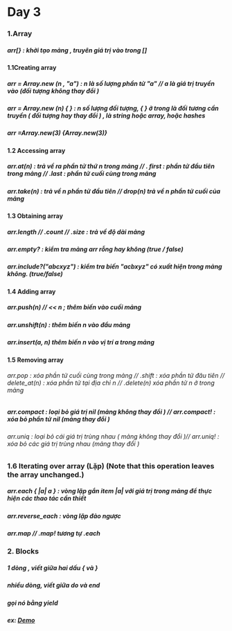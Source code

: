 # Day 3
### 1.Array 
##### arr[} :   khởi tạo mảng , truyên giá trị vào trong []
#### 1.1Creating array
##### arr = Array.new (n , "a") : n là số lượng phần tử "a" // a là giá trị truyền vào (đối tượng không thay đổi )
##### arr = Array.new (n) { } : n số lượng đối tượng, { } ở trong là đối tương cần truyền  ( đối tượng hay thay đổi ) , là string hoặc array, hoặc hashes
##### arr =Array.new(3) {Array.new(3)}
#### 1.2 Accessing array
##### arr.at(n)  : trả về ra phần tử thứ n trong mảng // . first : phần tử đầu tiên trong mảng // .last : phần tử cuối cùng trong mảng
##### arr.take(n) : trả về n phần tử đầu tiên // drop(n) trả về n phần tử cuối của mảng
#### 1.3 Obtaining array
##### arr.length // .count // .size : trả về độ dài mảng
##### arr.empty? : kiểm tra mảng arr rỗng hay không (true / false)
##### arr.include?("abcxyz") : kiểm tra  biến "acbxyz" có xuất hiện trong mảng không. (true/false)
#### 1.4 Adding array
##### arr.push(n) // << n ; thêm biến vào cuối mảng
##### arr.unshift(n) : thêm biến n vào đầu mảng
##### arr.insert(a, n) thêm biến n vào vị trí a trong mảng
#### 1.5 Removing array
###### arr.pop : xóa phần tử cuối cùng trong mảng // .shift : xóa phần tử đâu tiên // delete_at(n) : xóa phần tử tại địa chỉ n // .delete(n) xóa phần tử n ở trong mảng
##### arr.compact : loại bỏ giá trị nil (mảng không thay  đổi ) // arr.compact! : xóa bỏ phần tử nil (mảng thay đổi ) 
###### arr.uniq : loại bỏ cái giá trị trùng nhau ( mảng không thay đổi )// arr.uniq! : xóa bỏ các giá trị trùng nhau (mảng thay đổi )
### 1.6 Iterating over array (Lặp) (Note that this operation leaves the array unchanged.)
##### arr.each { |a|  a } : vòng lặp gắn item |a| với giá trị trong mảng để thực hiện các thao tác cần thiết 
##### arr.reverse_each  : vòng  lặp đảo ngược
##### arr.map // .map! tương tự .each
### 2. Blocks
##### 1 dòng , viết giữa hai  dấu { và }
##### nhiều dòng, viết giữa do và end
##### gọi nó bằng yield
##### ex: [Demo](https://github.com/nguyensontung183183/Learn-Ruby/blob/master/ex4.rb)
